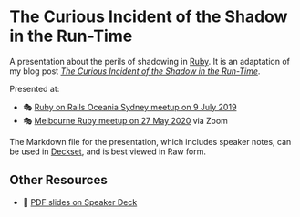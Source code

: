 # The Curious Incident of the Shadow in the Run-Time

A presentation about the perils of shadowing in [Ruby][]. It is an adaptation
of my blog post _[The Curious Incident of the Shadow in the Run-Time][]_.

Presented at:

- :performing_arts:
  [Ruby on Rails Oceania Sydney meetup on 9 July 2019][]
- :performing_arts:
  [Melbourne Ruby meetup on 27 May 2020][] via Zoom

The Markdown file for the presentation, which includes speaker notes, can
be used in [Deckset][], and is best viewed in Raw form.

## Other Resources

- :card_index: [PDF slides on Speaker Deck][]

[Deckset]: https://www.decksetapp.com/
[Melbourne Ruby meetup on 27 May 2020]: https://www.meetup.com/Ruby-On-Rails-Oceania-Melbourne/events/stdzqrybchbkc/
[PDF slides on Speaker Deck]: https://speakerdeck.com/paulfioravanti/the-curious-incident-of-the-shadow-in-the-run-time
[Ruby]: https://www.ruby-lang.org/en/
[Ruby on Rails Oceania Sydney meetup on 9 July 2019]: https://www.meetup.com/Ruby-On-Rails-Oceania-Sydney/events/lwffcryzkbmb/
[The Curious Incident of the Shadow in the Run-Time]: https://paulfioravanti.com/blog/2018/08/20/the-curious-incident-of-the-shadow-in-the-run-time/
